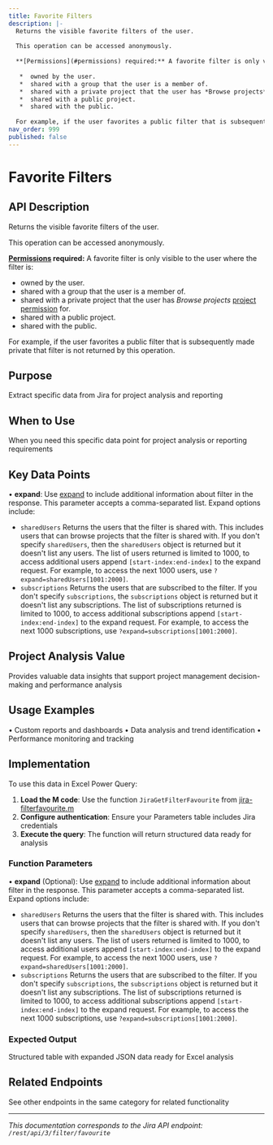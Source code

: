 ```yaml
---
title: Favorite Filters
description: |-
  Returns the visible favorite filters of the user.
  
  This operation can be accessed anonymously.
  
  **[Permissions](#permissions) required:** A favorite filter is only visible to the user where the filter is:
  
   *  owned by the user.
   *  shared with a group that the user is a member of.
   *  shared with a private project that the user has *Browse projects* [project permission](https://confluence.atlassian.com/x/yodKLg) for.
   *  shared with a public project.
   *  shared with the public.
  
  For example, if the user favorites a public filter that is subsequently made private that filter is not returned by this operation.
nav_order: 999
published: false
---
```


# Favorite Filters

## API Description
Returns the visible favorite filters of the user.

This operation can be accessed anonymously.

**[Permissions](#permissions) required:** A favorite filter is only visible to the user where the filter is:

 *  owned by the user.
 *  shared with a group that the user is a member of.
 *  shared with a private project that the user has *Browse projects* [project permission](https://confluence.atlassian.com/x/yodKLg) for.
 *  shared with a public project.
 *  shared with the public.

For example, if the user favorites a public filter that is subsequently made private that filter is not returned by this operation.

## Purpose
Extract specific data from Jira for project analysis and reporting

## When to Use
When you need this specific data point for project analysis or reporting requirements

## Key Data Points
• **expand**: Use [expand](#expansion) to include additional information about filter in the response. This parameter accepts a comma-separated list. Expand options include:

 *  `sharedUsers` Returns the users that the filter is shared with. This includes users that can browse projects that the filter is shared with. If you don't specify `sharedUsers`, then the `sharedUsers` object is returned but it doesn't list any users. The list of users returned is limited to 1000, to access additional users append `[start-index:end-index]` to the expand request. For example, to access the next 1000 users, use `?expand=sharedUsers[1001:2000]`.
 *  `subscriptions` Returns the users that are subscribed to the filter. If you don't specify `subscriptions`, the `subscriptions` object is returned but it doesn't list any subscriptions. The list of subscriptions returned is limited to 1000, to access additional subscriptions append `[start-index:end-index]` to the expand request. For example, to access the next 1000 subscriptions, use `?expand=subscriptions[1001:2000]`.

## Project Analysis Value
Provides valuable data insights that support project management decision-making and performance analysis

## Usage Examples
• Custom reports and dashboards
• Data analysis and trend identification
• Performance monitoring and tracking

## Implementation
To use this data in Excel Power Query:

1. **Load the M code**: Use the function `JiraGetFilterFavourite` from [jira-filterfavourite.m](../assets/jira-filterfavourite.m)
2. **Configure authentication**: Ensure your Parameters table includes Jira credentials
3. **Execute the query**: The function will return structured data ready for analysis

### Function Parameters
• **expand** (Optional): Use [expand](#expansion) to include additional information about filter in the response. This parameter accepts a comma-separated list. Expand options include:

 *  `sharedUsers` Returns the users that the filter is shared with. This includes users that can browse projects that the filter is shared with. If you don't specify `sharedUsers`, then the `sharedUsers` object is returned but it doesn't list any users. The list of users returned is limited to 1000, to access additional users append `[start-index:end-index]` to the expand request. For example, to access the next 1000 users, use `?expand=sharedUsers[1001:2000]`.
 *  `subscriptions` Returns the users that are subscribed to the filter. If you don't specify `subscriptions`, the `subscriptions` object is returned but it doesn't list any subscriptions. The list of subscriptions returned is limited to 1000, to access additional subscriptions append `[start-index:end-index]` to the expand request. For example, to access the next 1000 subscriptions, use `?expand=subscriptions[1001:2000]`.

### Expected Output
Structured table with expanded JSON data ready for Excel analysis

## Related Endpoints
See other endpoints in the same category for related functionality

---
*This documentation corresponds to the Jira API endpoint: `/rest/api/3/filter/favourite`*
